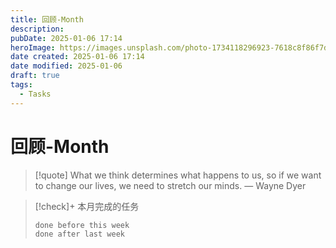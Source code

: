 ```yaml
---
title: 回顾-Month
description: 
pubDate: 2025-01-06 17:14
heroImage: https://images.unsplash.com/photo-1734118296923-7618c8f86f7d?crop=entropy&cs=srgb&fm=jpg&ixid=M3w2Mjc5MjV8MHwxfHJhbmRvbXx8fHx8fHx8fDE3MzYxNTQ4ODh8&ixlib=rb-4.0.3&q=85&w=1200h=400
date created: 2025-01-06 17:14
date modified: 2025-01-06
draft: true
tags:
  - Tasks
---
```


# 回顾-Month

> [!quote] What we think determines what happens to us, so if we want to change our lives, we need to stretch our minds.
> — Wayne Dyer

>[!check]+ 本月完成的任务
>```tasks
> done before this week
> done after last week
> ```


